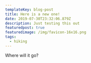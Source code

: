 ```yaml
---
templateKey: blog-post
title: Here is a new one!
date: 2019-07-30T23:32:06.879Z
description: Just testing this out
featuredpost: true
featuredimage: /img/favicon-16x16.png
tags:
  - hiking
---
```

Where will it go?
